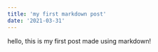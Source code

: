 ```yaml
---
title: 'my first markdown post'
date: '2021-03-31'
---
```


hello, this is my first post made using markdown!
